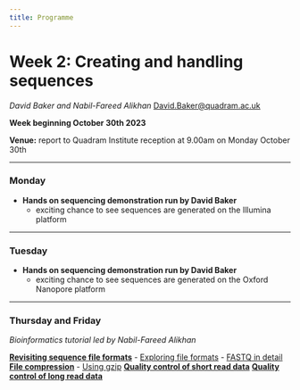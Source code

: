 ```yaml
---
title: Programme
---
```



# Week 2: Creating and handling sequences
_David Baker and Nabil-Fareed Alikhan_ 
David.Baker@quadram.ac.uk

**Week beginning October 30th 2023**

**Venue:** report to Quadram Institute reception at 9.00am on Monday October 30th

***

### Monday

- **Hands on sequencing demonstration run by David Baker**
 	-	exciting chance to see sequences are generated on the Illumina platform

***

### Tuesday 
- **Hands on sequencing demonstration run by David Baker**
 	-	exciting chance to see sequences are generated on the Oxford Nanopore platform

***

### Thursday and Friday

_Bioinformatics tutorial led by Nabil-Fareed Alikhan_

**[Revisiting sequence file formats]({{site.baseurl}}/modules/sequencing/sequence-data/)**
    - [Exploring file formats](/seq-data/file-formats)
    - [FASTQ in detail](/seq-data/fastq-in-detail) 
**[File compression]({{site.baseurl}}/modules/sequencing/file-compression/)**
    - [Using gzip](/seq-data/using-gzip)
**[Quality control of short read data]({{site.baseurl}}/modules/sequencing/short-read-qc)**
**[Quality control of long read data]({{site.baseurl}}/modules/sequencing/long-read-qc)**

